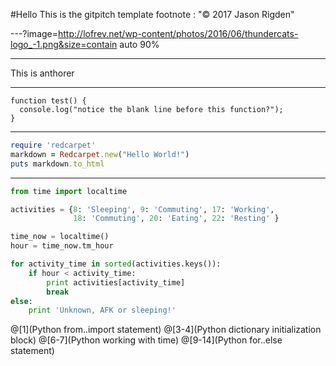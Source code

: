 #Hello
This is the gitpitch template
footnote : "© 2017 Jason Rigden"

---?image=http://lofrev.net/wp-content/photos/2016/06/thundercats-logo_-1.png&size=contain auto 90%

---
This is anthorer

---

```
function test() {
  console.log("notice the blank line before this function?");
}
```
---
```ruby
require 'redcarpet'
markdown = Redcarpet.new("Hello World!")
puts markdown.to_html
```
---

```python
from time import localtime

activities = {8: 'Sleeping', 9: 'Commuting', 17: 'Working',
              18: 'Commuting', 20: 'Eating', 22: 'Resting' }

time_now = localtime()
hour = time_now.tm_hour

for activity_time in sorted(activities.keys()):
    if hour < activity_time:
        print activities[activity_time]
        break
else:
    print 'Unknown, AFK or sleeping!'
```

@[1](Python from..import statement)
@[3-4](Python dictionary initialization block)
@[6-7](Python working with time)
@[9-14](Python for..else statement)
